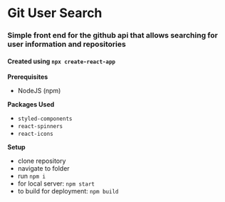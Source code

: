 # Git User Search

### Simple front end for the github api that allows searching for user information and repositories

#### Created using `npx create-react-app`

**Prerequisites**
- NodeJS (npm)

**Packages Used**
- `styled-components`
- `react-spinners`
- `react-icons`

**Setup**
- clone repository
- navigate to folder
- run `npm i`
- for local server: `npm start`
- to build for deployment: `npm build`
